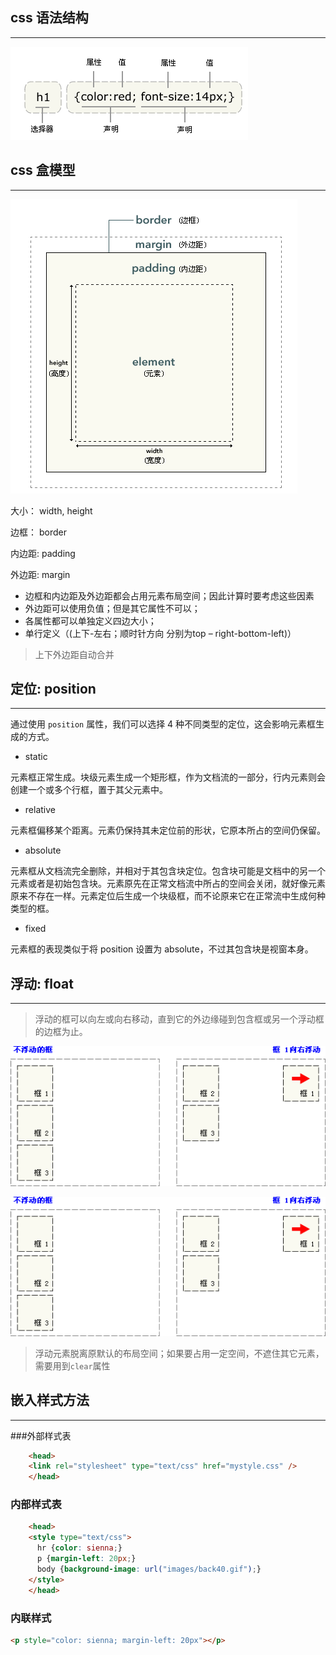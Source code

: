 ## css 语法结构
---------------------------

![css语法结构图](./img/css-struct.png)

## css 盒模型
---------------------------
![css盒模型图](./img/css-box.png)

大小： width, height

边框： border

内边距:  padding

外边距:  margin

-   边框和内边距及外边距都会占用元素布局空间；因此计算时要考虑这些因素
-   外边距可以使用负值；但是其它属性不可以；
-   各属性都可以单独定义四边大小； 
-   单行定义（(上下-左右；顺时针方向 分别为top – right-bottom-left)）

> 上下外边距自动合并

## 定位: position
---------------------------

通过使用 `position` 属性，我们可以选择 4 种不同类型的定位，这会影响元素框生成的方式。

- static

元素框正常生成。块级元素生成一个矩形框，作为文档流的一部分，行内元素则会创建一个或多个行框，置于其父元素中。

- relative

元素框偏移某个距离。元素仍保持其未定位前的形状，它原本所占的空间仍保留。

- absolute

元素框从文档流完全删除，并相对于其包含块定位。包含块可能是文档中的另一个元素或者是初始包含块。元素原先在正常文档流中所占的空间会关闭，就好像元素原来不存在一样。元素定位后生成一个块级框，而不论原来它在正常流中生成何种类型的框。

- fixed

元素框的表现类似于将 position 设置为 absolute，不过其包含块是视窗本身。

## 浮动: float
-------------------------

> 浮动的框可以向左或向右移动，直到它的外边缘碰到包含框或另一个浮动框的边框为止。

![左浮动](./img/float-left.gif)

![右浮动](./img/float-right.gif)

> 浮动元素脱离原默认的布局空间；如果要占用一定空间，不遮住其它元素，需要用到`clear`属性

## 嵌入样式方法
-------------------------

###外部样式表

```html
    <head>
    <link rel="stylesheet" type="text/css" href="mystyle.css" />
    </head>
```

### 内部样式表

```html
    <head>
    <style type="text/css">
      hr {color: sienna;}
      p {margin-left: 20px;}
      body {background-image: url("images/back40.gif");}
    </style>
    </head>
```
### 内联样式

```html
<p style="color: sienna; margin-left: 20px"></p>
```


